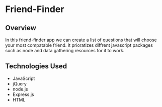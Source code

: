 # Friend-Finder

## Overview
In this friend-finder app we can create a list of questions that will choose your most compatable friend. It prioratizes diffrent javascript packages such as node
and data gathering resources for it to work.

## Technologies Used
* JavaScript
* jQuery
* node.js
* Express.js
* HTML

